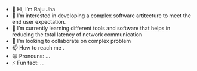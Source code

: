 - 👋 Hi, I’m Raju Jha 
- 👀 I’m interested in developing a complex software artitecture to meet the end user expectation.
- 🌱 I’m currently learning different tools and software that helps in reducing the total latency of network communication
- 💞️ I’m looking to collaborate on complex problem 
- 📫 How to reach me .
- 😄 Pronouns: ...
- ⚡ Fun fact: ...

<!---
rajjha3/rajjha3 is a ✨ special ✨ repository because its `README.md` (this file) appears on your GitHub profile.
You can click the Preview link to take a look at your changes.
--->
